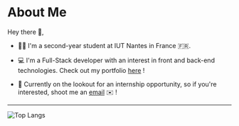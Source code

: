 # About Me

Hey there 👋,

* 👨‍🎓 I'm a second-year student at IUT Nantes in France 🇫🇷.

* 💻 I'm a Full-Stack developer with an interest in front and back-end technologies. Check out my portfolio [here](https://tchoup7790.github.io) !

* 💼 Currently on the lookout for an internship opportunity, so if you're interested, shoot me an [email](mailto:juliojuliobaptiste@gmail.com?subject=[GitHub]%20Work-Study%20placement) ✉️ !

---
![Top Langs](https://github-readme-stats.vercel.app/api/top-langs/?username=Tchoup7790&show_icons=true&theme=catppuccin_latte)
